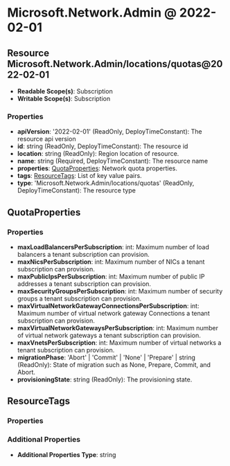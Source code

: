 # Microsoft.Network.Admin @ 2022-02-01

## Resource Microsoft.Network.Admin/locations/quotas@2022-02-01
* **Readable Scope(s)**: Subscription
* **Writable Scope(s)**: Subscription
### Properties
* **apiVersion**: '2022-02-01' (ReadOnly, DeployTimeConstant): The resource api version
* **id**: string (ReadOnly, DeployTimeConstant): The resource id
* **location**: string (ReadOnly): Region location of resource.
* **name**: string (Required, DeployTimeConstant): The resource name
* **properties**: [QuotaProperties](#quotaproperties): Network quota properties.
* **tags**: [ResourceTags](#resourcetags): List of key value pairs.
* **type**: 'Microsoft.Network.Admin/locations/quotas' (ReadOnly, DeployTimeConstant): The resource type

## QuotaProperties
### Properties
* **maxLoadBalancersPerSubscription**: int: Maximum number of load balancers a tenant subscription can provision.
* **maxNicsPerSubscription**: int: Maximum number of NICs a tenant subscription can provision.
* **maxPublicIpsPerSubscription**: int: Maximum number of public IP addresses a tenant subscription can provision.
* **maxSecurityGroupsPerSubscription**: int: Maximum number of security groups a tenant subscription can provision.
* **maxVirtualNetworkGatewayConnectionsPerSubscription**: int: Maximum number of virtual network gateway Connections a tenant subscription can provision.
* **maxVirtualNetworkGatewaysPerSubscription**: int: Maximum number of virtual network gateways a tenant subscription can provision.
* **maxVnetsPerSubscription**: int: Maximum number of virtual networks a tenant subscription can provision.
* **migrationPhase**: 'Abort' | 'Commit' | 'None' | 'Prepare' | string (ReadOnly): State of migration such as None, Prepare, Commit, and Abort.
* **provisioningState**: string (ReadOnly): The provisioning state.

## ResourceTags
### Properties
### Additional Properties
* **Additional Properties Type**: string

